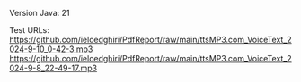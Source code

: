  Version Java: 21

Test URLs:
https://github.com/ieloedghiri/PdfReport/raw/main/ttsMP3.com_VoiceText_2024-9-10_0-42-3.mp3
https://github.com/ieloedghiri/PdfReport/raw/main/ttsMP3.com_VoiceText_2024-9-8_22-49-17.mp3
